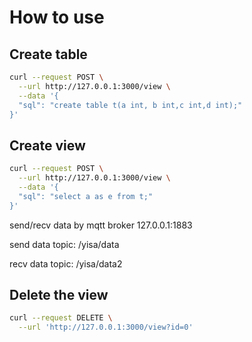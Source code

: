 # How to use

## Create table

```sh
curl --request POST \
  --url http://127.0.0.1:3000/view \
  --data '{
  "sql": "create table t(a int, b int,c int,d int);"
}'
```

## Create view

```sh
curl --request POST \
  --url http://127.0.0.1:3000/view \
  --data '{
  "sql": "select a as e from t;"
}'
```

send/recv data by mqtt broker 127.0.0.1:1883

send data topic: /yisa/data

recv data topic: /yisa/data2

## Delete the view

```sh
curl --request DELETE \
  --url 'http://127.0.0.1:3000/view?id=0'
```
